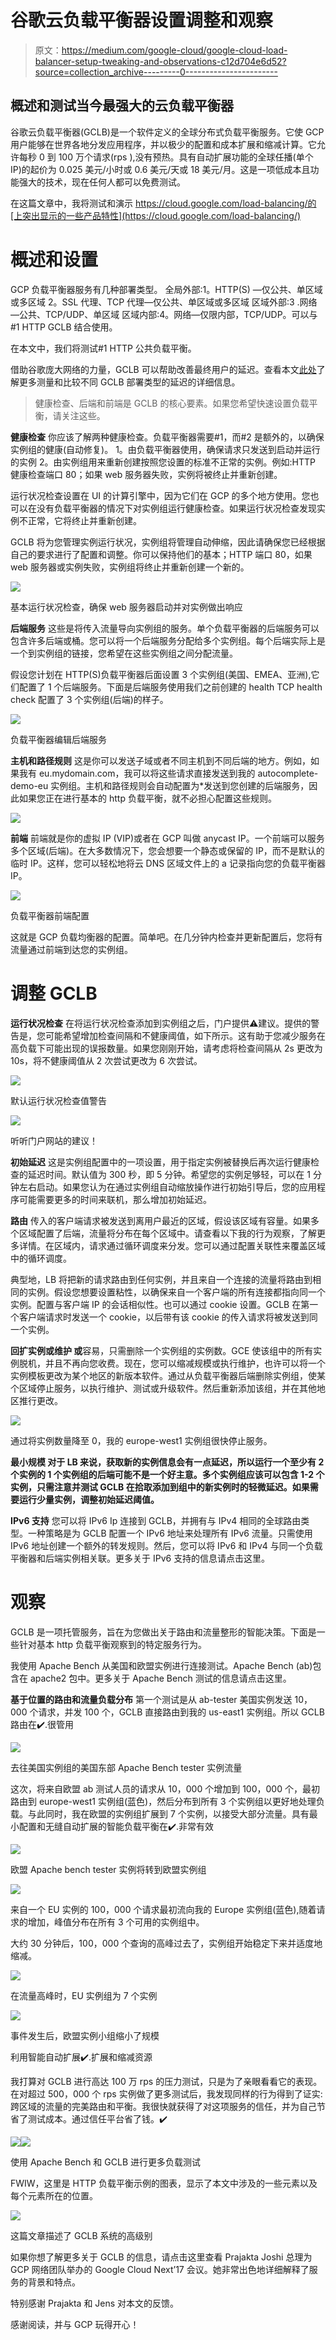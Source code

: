 # 谷歌云负载平衡器设置调整和观察

> 原文：<https://medium.com/google-cloud/google-cloud-load-balancer-setup-tweaking-and-observations-c12d704e6d52?source=collection_archive---------0----------------------->

## 概述和测试当今最强大的云负载平衡器

谷歌云负载平衡器(GCLB)是一个软件定义的全球分布式负载平衡服务。它使 GCP 用户能够在世界各地分发应用程序，并以极少的配置和成本扩展和缩减计算。它允许每秒 0 到 100 万个请求(rps ),没有预热。具有自动扩展功能的全球任播(单个 IP)的起价为 0.025 美元/小时或 0.6 美元/天或 18 美元/月。这是一项低成本且功能强大的技术，现在任何人都可以免费测试。

在这篇文章中，我将测试和演示 https://cloud.google.com/load-balancing/的[上突出显示的一些产品特性](https://cloud.google.com/load-balancing/)

# **概述和设置**

GCP 负载平衡器服务有几种部署类型。
全局外部:1。HTTP(S) —仅公共、单区域或多区域
2。SSL 代理、TCP 代理—仅公共、单区域或多区域
区域外部:3 .网络—公共、TCP/UDP、单区域
区域内部:4。网络—仅限内部，TCP/UDP。可以与#1 HTTP GCLB 结合使用。

在本文中，我们将测试#1 HTTP 公共负载平衡。

借助谷歌庞大网络的力量，GCLB 可以帮助改善最终用户的延迟。查看本文[此处](https://cloud.google.com/compute/docs/load-balancing/optimize-app-latency)了解更多测量和比较不同 GCLB 部署类型的延迟的详细信息。

> 健康检查、后端和前端是 GCLB 的核心要素。如果您希望快速设置负载平衡，请关注这些。

**健康检查**
你应该了解两种健康检查。负载平衡器需要#1，而#2 是额外的，以确保实例组的健康(自动修复)。
1。由负载平衡器使用，确保请求只发送到启动并运行的实例
2。由实例组用来重新创建按照您设置的标准不正常的实例。例如:HTTP 健康检查端口 80；如果 web 服务器失败，实例将被终止并重新创建。

运行状况检查设置在 UI 的计算引擎中，因为它们在 GCP 的多个地方使用。您也可以在没有负载平衡器的情况下对实例组运行健康检查。如果运行状况检查发现实例不正常，它将终止并重新创建。

GCLB 将为您管理实例运行状况，实例组将管理自动伸缩，因此请确保您已经根据自己的要求进行了配置和调整。你可以保持他们的基本；HTTP 端口 80，如果 web 服务器或实例失败，实例组将终止并重新创建一个新的。

![](img/6141d43162b5b6146420818a705c69fd.png)

基本运行状况检查，确保 web 服务器启动并对实例做出响应

**后端服务** 这些是将传入流量导向实例组的服务。单个负载平衡器的后端服务可以包含许多后端或桶。您可以将一个后端服务分配给多个实例组。每个后端实际上是一个到实例组的链接，您希望在这些实例组之间分配流量。

假设您计划在 HTTP(S)负载平衡器后面设置 3 个实例组(美国、EMEA、亚洲),它们配置了 1 个后端服务。下面是后端服务使用我们之前创建的 health TCP health check 配置了 3 个实例组(后端)的样子。

![](img/92292226b9fb087f4ba175adabf0abaf.png)

负载平衡器编辑后端服务

**主机和路径规则**
这是你可以发送子域或者不同主机到不同后端的地方。例如，如果我有 eu.mydomain.com，我可以将这些请求直接发送到我的 autocomplete-demo-eu 实例组。主机和路径规则会自动配置为*发送到您创建的后端服务，因此如果您正在进行基本的 http 负载平衡，就不必担心配置这些规则。

![](img/bc5b944f3eda0a3f6ebf4261709a8923.png)

**前端** 前端就是你的虚拟 IP (VIP)或者在 GCP 叫做 anycast IP。一个前端可以服务多个区域(后端)。在大多数情况下，您会想要一个静态或保留的 IP，而不是默认的临时 IP。这样，您可以轻松地将云 DNS 区域文件上的 a 记录指向您的负载平衡器 IP。

![](img/beefb4122e189ca4e93ddb0742709866.png)

负载平衡器前端配置

这就是 GCP 负载均衡器的配置。简单吧。在几分钟内检查并更新配置后，您将有流量通过前端到达您的实例组。

# 调整 GCLB

**运行状况检查** 在将运行状况检查添加到实例组之后，门户提供⚠️建议。提供的警告是，您可能希望增加检查间隔和不健康阈值，如下所示。这有助于您减少服务在高负载下可能出现的误报数量。如果您刚刚开始，请考虑将检查间隔从 2s 更改为 10s，将不健康阈值从 2 次尝试更改为 6 次尝试。

![](img/2641b5715b89fc4e6ee44af8b6623312.png)

默认运行状况检查值警告

![](img/097dfb06bbd3da0f68509ecf57d1fe51.png)

听听门户网站的建议！

**初始延迟** 这是实例组配置中的一项设置，用于指定实例被替换后再次运行健康检查的延迟时间。默认值为 300 秒，即 5 分钟。希望您的实例足够轻，可以在 1 分钟左右启动。如果您认为在通过实例组自动缩放操作进行初始引导后，您的应用程序可能需要更多的时间来联机，那么增加初始延迟。

**路由** 传入的客户端请求被发送到离用户最近的区域，假设该区域有容量。如果多个区域配置了后端，流量将分布在每个区域中。请查看以下我的行为观察，了解更多详情。在区域内，请求通过循环调度来分发。您可以通过配置关联性来覆盖区域中的循环调度。

典型地，LB 将把新的请求路由到任何实例，并且来自一个连接的流量将路由到相同的实例。假设您想要设置粘性，以确保来自一个客户端的所有连接都指向同一个实例。配置与客户端 IP 的会话相似性。也可以通过 cookie 设置。GCLB 在第一个客户端请求时发送一个 cookie，以后带有该 cookie 的传入请求将被发送到同一个实例。

**回扩实例或维护
或**容易，只需删除一个实例组的实例数。GCE 使该组中的所有实例脱机，并且不再向您收费。现在，您可以缩减规模或执行维护，也许可以将一个实例模板更改为某个地区的新版本软件。通过从负载平衡器后端删除实例组，使某个区域停止服务，以执行维护、测试或升级软件。然后重新添加该组，并在其他地区推行更改。

![](img/619e6210f8ca82bf50a1bcbcd1f24798.png)

通过将实例数量降至 0，我的 europe-west1 实例组很快停止服务。

**最小规模
对于 LB 来说，获取新的实例信息会有一点延迟，所以运行一个至少有 2 个实例的 1 个实例组的后端可能不是一个好主意。多个实例组应该可以包含 1-2 个实例，只需注意并测试 GCLB 在拾取添加到组中的新实例时的轻微延迟。如果需要运行少量实例，调整初始延迟阈值。**

**IPv6 支持** 您可以将 IPv6 Ip 连接到 GCLB，并拥有与 IPv4 相同的全球路由类型。一种策略是为 GCLB 配置一个 IPv6 地址来处理所有 IPv6 流量。只需使用 IPv6 地址创建一个额外的转发规则。然后，您可以将 IPv6 和 IPv4 与同一个负载平衡器和后端实例相关联。更多关于 IPv6 支持的信息请点击这里。

# 观察

GCLB 是一项托管服务，旨在为您做出关于路由和流量整形的智能决策。下面是一些针对基本 http 负载平衡观察到的特定服务行为。

我使用 Apache Bench 从美国和欧盟实例进行连接测试。Apache Bench (ab)包含在 apache2 包中。更多关于 Apache Bench 测试的信息请点击这里。

**基于位置的路由和流量负载分布** 第一个测试是从 ab-tester 美国实例发送 10，000 个请求，并发 100 个，GCLB 直接路由到我的 us-east1 实例组。所以 GCLB 路由在✔️.很管用

![](img/57708523d14c0638ee9b1a6fd599be10.png)

去往美国实例组的美国东部 Apache Bench tester 实例流量

这次，将来自欧盟 ab 测试人员的请求从 10，000 个增加到 100，000 个，最初路由到 europe-west1 实例组(蓝色)，然后分布到所有 3 个实例组以更好地处理负载。与此同时，我在欧盟的实例组扩展到 7 个实例，以接受大部分流量。具有最小配置和无缝自动扩展的智能负载平衡在✔️.非常有效

![](img/f87cc0076591d6e5c77311615a6dfa72.png)

欧盟 Apache bench tester 实例将转到欧盟实例组

![](img/d91dbbe7eaab27cd9d183852191f20db.png)

来自一个 EU 实例的 100，000 个请求最初流向我的 Europe 实例组(蓝色),随着请求的增加，峰值分布在所有 3 个可用的实例组中。

大约 30 分钟后，100，000 个查询的高峰过去了，实例组开始稳定下来并适度地缩减。

![](img/e131093584b67d2d6165c722d691d3e5.png)

在流量高峰时，EU 实例组为 7 个实例

![](img/ccc5817fe7bb0af8d7b6ae059a1bd64a.png)

事件发生后，欧盟实例小组缩小了规模

利用智能自动扩展✔️.扩展和缩减资源

我打算对 GCLB 进行高达 100 万 rps 的压力测试，只是为了亲眼看看它的表现。在对超过 500，000 个 rps 实例做了更多测试后，我发现同样的行为得到了证实:跨区域的流量的完美路由和平衡。我很快就获得了对这项服务的信任，并为自己节省了测试成本。通过信任平台省了钱。✔️

![](img/a2d5ecf2a1f731b1bbe87347e8125504.png)![](img/85d0eff5f10e7346149c0c129f09b605.png)

使用 Apache Bench 和 GCLB 进行更多负载测试

FWIW，这里是 HTTP 负载平衡示例的图表，显示了本文中涉及的一些元素以及每个元素所在的位置。

![](img/87a64be4ec814b82af19df2c69b05ecc.png)

这篇文章描述了 GCLB 系统的高级别

如果你想了解更多关于 GCLB 的信息，请点击这里查看 Prajakta Joshi 总理为 GCP 网络团队举办的 Google Cloud Next’17 会议。她非常出色地详细解释了服务的背景和特点。

特别感谢 Prajakta 和 Jens 对本文的反馈。

感谢阅读，并与 GCP 玩得开心！